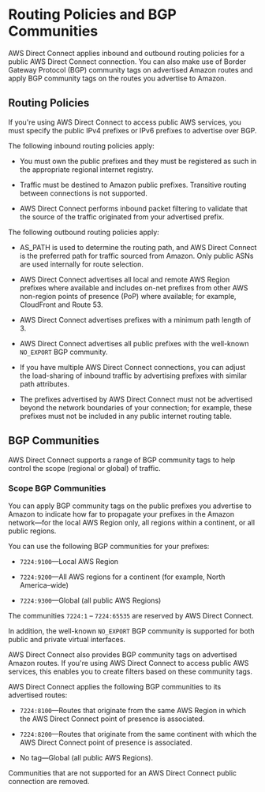 # Routing Policies and BGP Communities<a name="routing-and-bgp"></a>

AWS Direct Connect applies inbound and outbound routing policies for a public AWS Direct Connect connection\. You can also make use of Border Gateway Protocol \(BGP\) community tags on advertised Amazon routes and apply BGP community tags on the routes you advertise to Amazon\.

## Routing Policies<a name="routing-policies"></a>

If you're using AWS Direct Connect to access public AWS services, you must specify the public IPv4 prefixes or IPv6 prefixes to advertise over BGP\. 

The following inbound routing policies apply:

+ You must own the public prefixes and they must be registered as such in the appropriate regional internet registry\.

+ Traffic must be destined to Amazon public prefixes\. Transitive routing between connections is not supported\.

+ AWS Direct Connect performs inbound packet filtering to validate that the source of the traffic originated from your advertised prefix\. 

The following outbound routing policies apply:

+ AS\_PATH is used to determine the routing path, and AWS Direct Connect is the preferred path for traffic sourced from Amazon\. Only public ASNs are used internally for route selection\.

+ AWS Direct Connect advertises all local and remote AWS Region prefixes where available and includes on\-net prefixes from other AWS non\-region points of presence \(PoP\) where available; for example, CloudFront and Route 53\.

+ AWS Direct Connect advertises prefixes with a minimum path length of 3\.

+ AWS Direct Connect advertises all public prefixes with the well\-known `NO_EXPORT` BGP community\.

+ If you have multiple AWS Direct Connect connections, you can adjust the load\-sharing of inbound traffic by advertising prefixes with similar path attributes\.

+ The prefixes advertised by AWS Direct Connect must not be advertised beyond the network boundaries of your connection; for example, these prefixes must not be included in any public internet routing table\.

## BGP Communities<a name="bgp-communities"></a>

AWS Direct Connect supports a range of BGP community tags to help control the scope \(regional or global\) of traffic\.

### Scope BGP Communities<a name="scope-bgp-communities"></a>

You can apply BGP community tags on the public prefixes you advertise to Amazon to indicate how far to propagate your prefixes in the Amazon network—for the local AWS Region only, all regions within a continent, or all public regions\.

You can use the following BGP communities for your prefixes:

+ `7224:9100`—Local AWS Region

+ `7224:9200`—All AWS regions for a continent \(for example, North America–wide\)

+ `7224:9300`—Global \(all public AWS Regions\)

The communities `7224:1` – `7224:65535` are reserved by AWS Direct Connect\.

In addition, the well\-known `NO_EXPORT` BGP community is supported for both public and private virtual interfaces\.

AWS Direct Connect also provides BGP community tags on advertised Amazon routes\. If you're using AWS Direct Connect to access public AWS services, this enables you to create filters based on these community tags\. 

AWS Direct Connect applies the following BGP communities to its advertised routes:

+ `7224:8100`—Routes that originate from the same AWS Region in which the AWS Direct Connect point of presence is associated\.

+ `7224:8200`—Routes that originate from the same continent with which the AWS Direct Connect point of presence is associated\.

+ No tag—Global \(all public AWS Regions\)\.

Communities that are not supported for an AWS Direct Connect public connection are removed\.